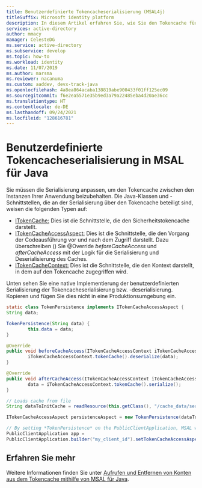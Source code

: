```yaml
---
title: Benutzerdefinierte Tokencacheserialisierung (MSAL4j)
titleSuffix: Microsoft identity platform
description: In diesem Artikel erfahren Sie, wie Sie den Tokencache für MSAL für Java serialisieren.
services: active-directory
author: mmacy
manager: CelesteDG
ms.service: active-directory
ms.subservice: develop
ms.topic: how-to
ms.workload: identity
ms.date: 11/07/2019
ms.author: marsma
ms.reviewer: nacanuma
ms.custom: aaddev, devx-track-java
ms.openlocfilehash: 4a8ea864acaba138819abe900433f01ff125ec09
ms.sourcegitcommit: f6e2ea5571e35b9ed3a79a22485eba4d20ae36cc
ms.translationtype: HT
ms.contentlocale: de-DE
ms.lasthandoff: 09/24/2021
ms.locfileid: "128616781"
---
```

# <a name="custom-token-cache-serialization-in-msal-for-java"></a>Benutzerdefinierte Tokencacheserialisierung in MSAL für Java

Sie müssen die Serialisierung anpassen, um den Tokencache zwischen den Instanzen Ihrer Anwendung beizubehalten. Die Java-Klassen und -Schnittstellen, die an der Serialisierung über den Tokencache beteiligt sind, weisen die folgenden Typen auf:

- [ITokenCache:](https://static.javadoc.io/com.microsoft.azure/msal4j/0.5.0-preview/com/microsoft/aad/msal4j/ITokenCache.html) Dies ist die Schnittstelle, die den Sicherheitstokencache darstellt.
- [ITokenCacheAccessAspect:](https://static.javadoc.io/com.microsoft.azure/msal4j/0.5.0-preview/com/microsoft/aad/msal4j/ITokenCacheAccessAspect.html) Dies ist die Schnittstelle, die den Vorgang der Codeausführung vor und nach dem Zugriff darstellt. Dazu überschreiben () Sie @Override *beforeCacheAccess* und *afterCacheAccess* mit der Logik für die Serialisierung und Deserialisierung des Caches.
- [ITokenCacheContext:](https://static.javadoc.io/com.microsoft.azure/msal4j/0.5.0-preview/com/microsoft/aad/msal4j/ITokenCacheAccessContext.html) Dies ist die Schnittstelle, die den Kontext darstellt, in dem auf den Tokencache zugegriffen wird. 

Unten sehen Sie eine native Implementierung der benutzerdefinierten Serialisierung der Tokencacheserialisierung bzw. -deserialisierung. Kopieren und fügen Sie dies nicht in eine Produktionsumgebung ein.

```Java
static class TokenPersistence implements ITokenCacheAccessAspect {
String data;

TokenPersistence(String data) {
        this.data = data;
}

@Override
public void beforeCacheAccess(ITokenCacheAccessContext iTokenCacheAccessContext) {
        iTokenCacheAccessContext.tokenCache().deserialize(data);
}

@Override
public void afterCacheAccess(ITokenCacheAccessContext iTokenCacheAccessContext) {
        data = iTokenCacheAccessContext.tokenCache().serialize();
}
```

```Java
// Loads cache from file
String dataToInitCache = readResource(this.getClass(), "/cache_data/serialized_cache.json");

ITokenCacheAccessAspect persistenceAspect = new TokenPersistence(dataToInitCache);

// By setting *TokenPersistence* on the PublicClientApplication, MSAL will call *beforeCacheAccess()* before accessing the cache and *afterCacheAccess()* after accessing the cache. 
PublicClientApplication app = 
PublicClientApplication.builder("my_client_id").setTokenCacheAccessAspect(persistenceAspect).build();
```

## <a name="learn-more"></a>Erfahren Sie mehr

Weitere Informationen finden Sie unter [Aufrufen und Entfernen von Konten aus dem Tokencache mithilfe von MSAL für Java](msal-java-get-remove-accounts-token-cache.md).
